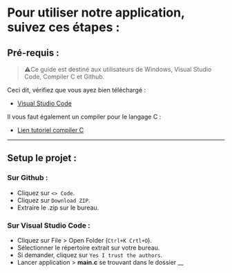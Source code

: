 # Pour utiliser notre application, suivez ces étapes :

## Pré-requis :
>:warning:Ce guide est destiné aux utilisateurs de Windows, Visual Studio Code, Compiler C et Github.

Ceci dit, vérifiez que vous ayez bien téléchargé :
+ [Visual Studio Code](https://code.visualstudio.com/download)

Il vous faut également un compiler pour le langage C :
+ [Lien tutoriel compiler C](https://www.javatpoint.com/how-to-run-a-c-program-in-visual-studio-code)
-----------------

## Setup le projet :

### Sur Github : 
+ Cliquez sur `<> Code`.
+ Cliquez sur `Download ZIP`.
+ Extraire le .zip sur le bureau.

### Sur Visual Studio Code :
+ Cliquez sur File > Open Folder (`Ctrl+K Crtl+O`).
+ Sélectionner le répertoire extrait sur votre bureau.
+ Si demander, cliquez sur `Yes I trust the authors`.
+ Lancer application > __main.c__ se trouvant dans le dossier __
